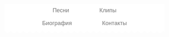 <!DOCTYPE html>
<html>
 <head>
   <meta http-equiv="Content-Type" content="text/html; charset=utf-8">
 <title>Фан сайт Zivert</title>
 <style>
    @import url('https://fonts.googleapis.com/css?family=PT+Sans+Caption');
#navbar {
  list-style: none;
  padding: 0 30px;
  margin: 0;
  font-size: 18px;
  text-align: center;
  position: relative;
  background: white;
}
#navbar:after {
  content: "";
  position: absolute;
  width: 100%;
  height: 20px;
  left: 0;
  bottom: -20px;
  background: radial-gradient(white 0%, white 70%, rgba(255,255,255,0) 70%, rgba(255,255,255,0) 100%) 0 -10px;
  background-size: 20px 20px;
  background-repeat: repeat-x;
}
#navbar li {display: inline-block;}
#navbar a {
  text-decoration: none;
  display: inline-block;
  margin: 0 15px;
  padding: 10px 30px;
  font-family: 'PT Sans Caption', sans-serif;
  color: #777777;
  transition: .3s linear;
  position: relative;
}
#navbar a:before,
#navbar a:after {
  content: "";
  position: absolute;
  top: calc(50% - 3px);
  width: 6px;
  height: 6px;
  border-radius: 50%;
  background: #F58262;
  opacity: 0;
  transition: .5s ease-in-out;
}
#navbar a:before {left: 5px;}
#navbar a:after {right: 5px;}
#navbar a.current:before,
#navbar a.current:after,
#navbar a:hover:before, 
#navbar a:hover:after {opacity: 1;}
#navbar a.current,
#navbar a:hover {color: #F58262;}
@media(max-width:680px) {
  .#navbar li {display: block;}
}  
  

	</style>
 <style>
body {
    background: #c7b39b url(cc30676d24039eb358999a09b74fba77.png); /* Цвет фона и путь к файлу */
    color: #; /* Цвет текста */
   background-size: 1920px 1080px;			
   }
   </style>

 </head>
<body>
 <center>
 <ul id="navbar">
      <li><a href="file:///C:/Users/User/Desktop/Music27.html">Песни</a></li>
      <li><a href="file:///C:/Users/User/Desktop/Clip8.html">Клипы</a></li>
      <li><a href="file:///C:/Users/User/Desktop/biogafy84.html">Биография</a></li>
      <li><a href="">Контакты</a></li>
	</ul>
</nav>
</body>
</html>
